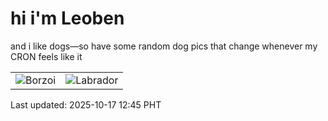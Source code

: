 # hi i'm Leoben

and i like dogs—so have some random dog pics that change whenever my CRON feels like it

|  |  |
|--------|----------|
| ![Borzoi](https://random-dog-vercel.vercel.app/api/random-borzoi?v=1760676336) | ![Labrador](https://random-dog-vercel.vercel.app/api/random-labrador?v=1760676336) |

Last updated: 2025-10-17 12:45 PHT
